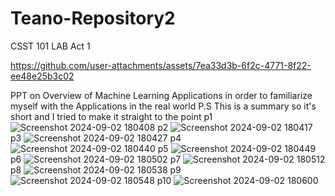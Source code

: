 # Teano-Repository2 
CSST 101
LAB Act 1


https://github.com/user-attachments/assets/7ea33d3b-6f2c-4771-8f22-ee48e25b3c02


PPT on Overview of Machine Learning Applications in order to familiarize myself with the Applications in the real world
P.S This is a summary so it's short and I tried to make it straight to the point 
p1
![Screenshot 2024-09-02 180408](https://github.com/user-attachments/assets/a5dcf629-3a1f-4ee8-9e9a-e13bc957de9c)
p2
![Screenshot 2024-09-02 180417](https://github.com/user-attachments/assets/91dae0c9-4974-48d4-86f3-0970159a0803)
p3
![Screenshot 2024-09-02 180427](https://github.com/user-attachments/assets/96d1decd-2b78-4416-becb-5fdf7e812fc8)
p4
![Screenshot 2024-09-02 180440](https://github.com/user-attachments/assets/464b971e-e85d-44a8-ab06-26b15811ec4d)
p5
![Screenshot 2024-09-02 180449](https://github.com/user-attachments/assets/7e8196b1-3e84-454e-8205-c120605b2a66)
p6
![Screenshot 2024-09-02 180502](https://github.com/user-attachments/assets/2cf90403-384b-495b-a3d5-1ddd18434b9b)
p7
![Screenshot 2024-09-02 180512](https://github.com/user-attachments/assets/a2fa40ca-d480-4c01-893f-c6dbf1b402d6)
p8
![Screenshot 2024-09-02 180538](https://github.com/user-attachments/assets/3882f43d-f283-4d0f-9b2a-ab0ee67af6b5)
p9
![Screenshot 2024-09-02 180548](https://github.com/user-attachments/assets/f8111125-ac5d-4da3-8b9e-9c3a195a937b)
p10
![Screenshot 2024-09-02 180600](https://github.com/user-attachments/assets/5accf450-15d9-4ddf-89b0-6208e135165d)

